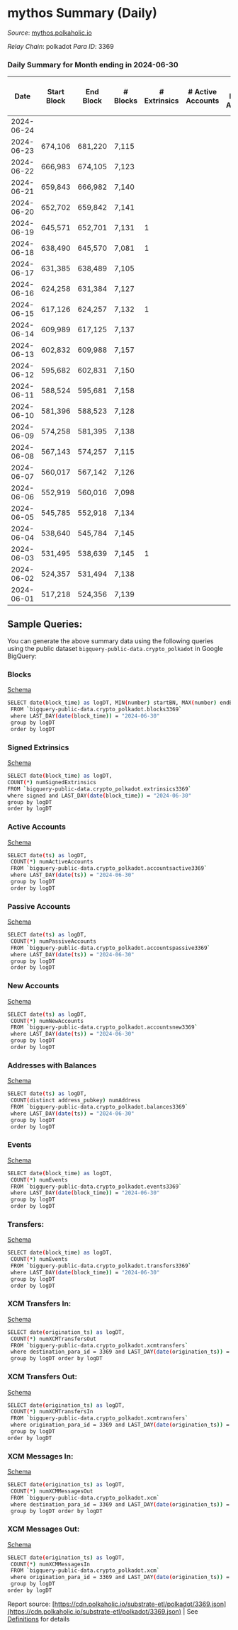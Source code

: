 # mythos Summary (Daily)

_Source_: [mythos.polkaholic.io](https://mythos.polkaholic.io)

*Relay Chain*: polkadot
*Para ID*: 3369



### Daily Summary for Month ending in 2024-06-30


| Date    | Start Block | End Block | # Blocks | # Extrinsics | # Active Accounts | # Passive Accounts | # New Accounts | # Addresses | # Events  | # Transfers ($USD) | # XCM Transfers In ($USD) | # XCM Transfers Out ($USD) | # XCM In | # XCM Out | Issues |
|---------|-------------|-----------|----------|--------------|-------------------|--------------------|----------------|-------------|-----------|--------------------|---------------------------|----------------------------|----------|-----------|--------|
| 2024-06-24 |  |  |  |  |  |  |  |  |  |   |   |   |  |  |  |
| 2024-06-23 | 674,106 | 681,220 | 7,115 |  |  |  |  | 10 | 14,234 |   |   |   |  |  |  |
| 2024-06-22 | 666,983 | 674,105 | 7,123 |  |  |  |  | 10 | 14,250 |   |   |   |  |  |  |
| 2024-06-21 | 659,843 | 666,982 | 7,140 |  |  |  |  | 10 | 14,289 |   |   |   |  |  |  |
| 2024-06-20 | 652,702 | 659,842 | 7,141 |  |  |  |  | 9 | 14,289 |   |   |   |  |  |  |
| 2024-06-19 | 645,571 | 652,701 | 7,131 | 1 |  |  |  | 9 | 14,284 |   |   |   |  |  |  |
| 2024-06-18 | 638,490 | 645,570 | 7,081 | 1 |  |  |  | 9 | 14,178 |   |   |   |  |  |  |
| 2024-06-17 | 631,385 | 638,489 | 7,105 |  |  |  |  | 9 | 14,222 |   |   |   |  |  |  |
| 2024-06-16 | 624,258 | 631,384 | 7,127 |  |  |  |  | 8 | 14,261 |   |   |   |  |  |  |
| 2024-06-15 | 617,126 | 624,257 | 7,132 | 1 |  |  |  | 8 | 14,333 | 56  |   |   |  |  |  |
| 2024-06-14 | 609,989 | 617,125 | 7,137 |  |  |  |  | 6 | 14,291 |   |   |   |  |  |  |
| 2024-06-13 | 602,832 | 609,988 | 7,157 |  |  |  |  | 4 | 14,333 |   |   |   |  |  |  |
| 2024-06-12 | 595,682 | 602,831 | 7,150 |  |  |  |  | 3 | 14,304 |   |   |   |  |  |  |
| 2024-06-11 | 588,524 | 595,681 | 7,158 |  |  |  |  | 3 | 14,320 |   |   |   |  |  |  |
| 2024-06-10 | 581,396 | 588,523 | 7,128 |  |  |  |  | 3 | 14,260 |   |   |   |  |  |  |
| 2024-06-09 | 574,258 | 581,395 | 7,138 |  |  |  |  | 3 | 14,279 |   |   |   |  |  |  |
| 2024-06-08 | 567,143 | 574,257 | 7,115 |  |  |  |  | 3 | 14,234 |   |   |   |  |  |  |
| 2024-06-07 | 560,017 | 567,142 | 7,126 |  |  |  |  | 3 | 14,256 |   |   |   |  |  |  |
| 2024-06-06 | 552,919 | 560,016 | 7,098 |  |  |  |  | 3 | 14,200 |   |   |   |  |  |  |
| 2024-06-05 | 545,785 | 552,918 | 7,134 |  |  |  |  | 3 | 14,272 |   |   |   |  |  |  |
| 2024-06-04 | 538,640 | 545,784 | 7,145 |  |  |  |  | 3 | 14,294 |   |   |   |  |  |  |
| 2024-06-03 | 531,495 | 538,639 | 7,145 | 1 |  |  |  | 3 | 14,301 |   |   |   |  |  |  |
| 2024-06-02 | 524,357 | 531,494 | 7,138 |  |  |  |  | 3 | 14,280 |   |   |   |  |  |  |
| 2024-06-01 | 517,218 | 524,356 | 7,139 |  |  |  |  | 3 | 14,282 |   |   |   |  |  |  |

## Sample Queries:
You can generate the above summary data using the following queries using the public dataset `bigquery-public-data.crypto_polkadot` in Google BigQuery:


### Blocks 

[Schema](https://github.com/colorfulnotion/substrate-etl/blob/main/schema/blocks.json)

```bash
SELECT date(block_time) as logDT, MIN(number) startBN, MAX(number) endBN, COUNT(*) numBlocks 
 FROM `bigquery-public-data.crypto_polkadot.blocks3369`  
 where LAST_DAY(date(block_time)) = "2024-06-30" 
 group by logDT 
 order by logDT
```

### Signed Extrinsics 

[Schema](https://github.com/colorfulnotion/substrate-etl/blob/main/schema/extrinsics.json)

```bash
SELECT date(block_time) as logDT, 
COUNT(*) numSignedExtrinsics 
FROM `bigquery-public-data.crypto_polkadot.extrinsics3369`  
where signed and LAST_DAY(date(block_time)) = "2024-06-30" 
group by logDT 
order by logDT
```

### Active Accounts 

[Schema](https://github.com/colorfulnotion/substrate-etl/blob/main/schema/accountsactive.json)

```bash
SELECT date(ts) as logDT, 
 COUNT(*) numActiveAccounts 
 FROM `bigquery-public-data.crypto_polkadot.accountsactive3369` 
 where LAST_DAY(date(ts)) = "2024-06-30" 
 group by logDT 
 order by logDT
```

### Passive Accounts 

[Schema](https://github.com/colorfulnotion/substrate-etl/blob/main/schema/accountspassive.json)

```bash
SELECT date(ts) as logDT, 
 COUNT(*) numPassiveAccounts 
 FROM `bigquery-public-data.crypto_polkadot.accountspassive3369` 
 where LAST_DAY(date(ts)) = "2024-06-30" 
 group by logDT 
 order by logDT
```

### New Accounts 

[Schema](https://github.com/colorfulnotion/substrate-etl/blob/main/schema/accountsnew.json)

```bash
SELECT date(ts) as logDT, 
 COUNT(*) numNewAccounts 
 FROM `bigquery-public-data.crypto_polkadot.accountsnew3369` 
 where LAST_DAY(date(ts)) = "2024-06-30" 
 group by logDT
 order by logDT
```

### Addresses with Balances 

[Schema](https://github.com/colorfulnotion/substrate-etl/blob/main/schema/balances.json)

```bash
SELECT date(ts) as logDT,
 COUNT(distinct address_pubkey) numAddress 
 FROM `bigquery-public-data.crypto_polkadot.balances3369` 
 where LAST_DAY(date(ts)) = "2024-06-30" 
 group by logDT 
 order by logDT
```

### Events 

[Schema](https://github.com/colorfulnotion/substrate-etl/blob/main/schema/events.json)

```bash
SELECT date(block_time) as logDT, 
 COUNT(*) numEvents 
 FROM `bigquery-public-data.crypto_polkadot.events3369` 
 where LAST_DAY(date(block_time)) = "2024-06-30" 
 group by logDT 
 order by logDT
```

### Transfers:

[Schema](https://github.com/colorfulnotion/substrate-etl/blob/main/schema/transfers.json)

```bash
SELECT date(block_time) as logDT, 
 COUNT(*) numEvents 
 FROM `bigquery-public-data.crypto_polkadot.transfers3369` 
 where LAST_DAY(date(block_time)) = "2024-06-30" 
 group by logDT 
 order by logDT
```

### XCM Transfers In: 

[Schema](https://github.com/colorfulnotion/substrate-etl/blob/main/schema/xcmtransfers.json)

```bash
SELECT date(origination_ts) as logDT, 
 COUNT(*) numXCMTransfersOut 
 FROM `bigquery-public-data.crypto_polkadot.xcmtransfers` 
 where destination_para_id = 3369 and LAST_DAY(date(origination_ts)) = "2024-06-30" 
 group by logDT order by logDT
```

### XCM Transfers Out: 

[Schema](https://github.com/colorfulnotion/substrate-etl/blob/main/schema/xcmtransfers.json)

```bash
SELECT date(origination_ts) as logDT, 
 COUNT(*) numXCMTransfersIn 
 FROM `bigquery-public-data.crypto_polkadot.xcmtransfers` 
 where origination_para_id = 3369 and LAST_DAY(date(origination_ts)) = "2024-06-30" 
 group by logDT 
order by logDT
```

### XCM Messages In: 

[Schema](https://github.com/colorfulnotion/substrate-etl/blob/main/schema/xcm.json)

```bash
SELECT date(origination_ts) as logDT, 
 COUNT(*) numXCMMessagesOut 
 FROM `bigquery-public-data.crypto_polkadot.xcm` 
 where destination_para_id = 3369 and LAST_DAY(date(origination_ts)) = "2024-06-30" 
 group by logDT order by logDT
```

### XCM Messages Out: 

[Schema](https://github.com/colorfulnotion/substrate-etl/blob/main/schema/xcm.json)

```bash
SELECT date(origination_ts) as logDT, 
 COUNT(*) numXCMMessagesIn 
 FROM `bigquery-public-data.crypto_polkadot.xcm` 
 where origination_para_id = 3369 and LAST_DAY(date(origination_ts)) = "2024-06-30" 
 group by logDT 
order by logDT
```


Report source: [https://cdn.polkaholic.io/substrate-etl/polkadot/3369.json](https://cdn.polkaholic.io/substrate-etl/polkadot/3369.json) | See [Definitions](/DEFINITIONS.md) for details
